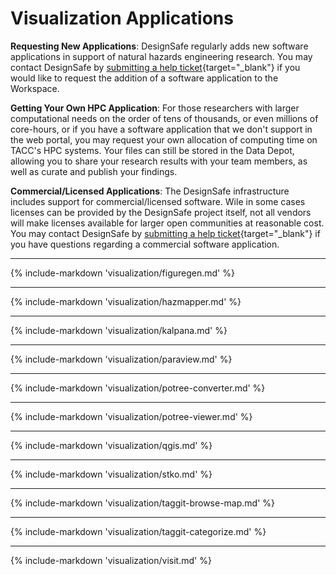 # Visualization Applications

**Requesting New Applications**: DesignSafe regularly adds new software applications in support of natural hazards engineering research. You may contact DesignSafe by [submitting a help ticket](/help/new-ticket/){target="_blank"} if you would like to request the addition of a software application to the Workspace.

**Getting Your Own HPC Application**: For those researchers with larger computational needs on the order of tens of thousands, or even millions of core-hours, or if you have a software application that we don't support in the web portal, you may request your own allocation of computing time on TACC's HPC systems. Your files can still be stored in the Data Depot, allowing you to share your research results with your team members, as well as curate and publish your findings.

**Commercial/Licensed Applications**: The DesignSafe infrastructure includes support for commercial/licensed software. Wile in some cases licenses can be provided by the DesignSafe project itself, not all vendors will make licenses available for larger open communities at reasonable cost. You may contact DesignSafe by [submitting a help ticket](/help/new-ticket/){target="_blank"} if you have questions regarding a commercial software application.

---

{% include-markdown 'visualization/figuregen.md' %}

---

{% include-markdown 'visualization/hazmapper.md' %}

---

{% include-markdown 'visualization/kalpana.md' %}

---

{% include-markdown 'visualization/paraview.md' %}

---

{% include-markdown 'visualization/potree-converter.md' %}

---

{% include-markdown 'visualization/potree-viewer.md' %}

---

{% include-markdown 'visualization/qgis.md' %}

---

{% include-markdown 'visualization/stko.md' %}

---

{% include-markdown 'visualization/taggit-browse-map.md' %}

---

{% include-markdown 'visualization/taggit-categorize.md' %}

---

{% include-markdown 'visualization/visit.md' %}
